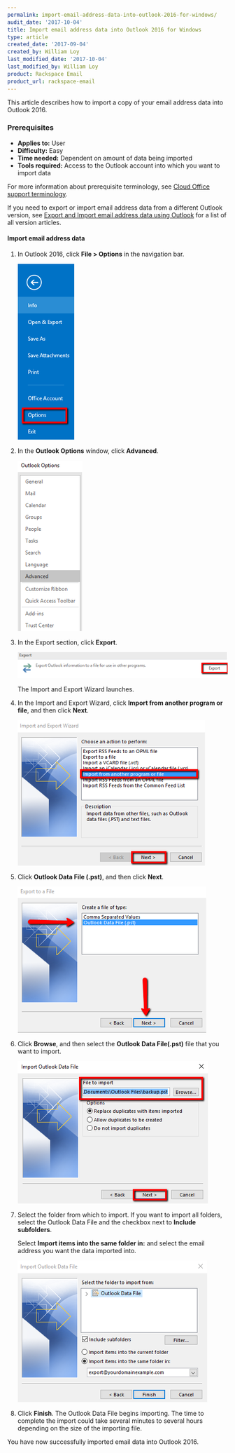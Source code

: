 ```yaml
---
permalink: import-email-address-data-into-outlook-2016-for-windows/
audit_date: '2017-10-04'
title: Import email address data into Outlook 2016 for Windows
type: article
created_date: '2017-09-04'
created_by: William Loy
last_modified_date: '2017-10-04'
last_modified_by: William Loy
product: Rackspace Email
product_url: rackspace-email
---
```


This article describes how to import a copy of your email address data into Outlook 2016.

### Prerequisites

- **Applies to:** User
- **Difficulty:** Easy
- **Time needed:** Dependent on amount of data being imported
- **Tools required:**  Access to the Outlook account into which you want to import data

For more information about prerequisite terminology, see [Cloud Office support terminology](/support/how-to/cloud-office-support-terminology/).

If you need to export or import email address data from a different Outlook version, see [Export and Import email address data using Outlook](/support/how-to/export-and-import-email-address-data-using-outlook) for a list of all version articles.

#### Import email address data

1. In Outlook 2016, click **File > Options** in the navigation bar.

    <img src="options2016.png" />

2. In the **Outlook Options** window, click **Advanced**.

    <img src="advanced2016.png" />

3. In the Export section, click **Export**.

    <img src="export2016.png" />
    
    The Import and Export Wizard launches.

4. In the Import and Export Wizard, click **Import from another program or file**, and then click **Next**.

    <img src="import_from_a_file2016.png" />

5. Click **Outlook Data File (.pst)**, and then click **Next**.

    <img src="outlook_data_file.png" />

6. Click **Browse**, and then select the **Outlook Data File(.pst)** file that you want to import.

    <img src="browse_import2016.png" />

7. Select the folder from which to import. If you want to import all folders, select the Outlook Data File and the checkbox next to **Include subfolders**. 

    Select **Import items into the same folder in:** and select the email address you want the data imported into.

    <img src="import_from2016.png" />

8. Click **Finish**. The Outlook Data File begins importing. The time to complete the import could take several minutes to several hours depending on the size of the importing file.

You have now successfully imported email data into Outlook 2016.
